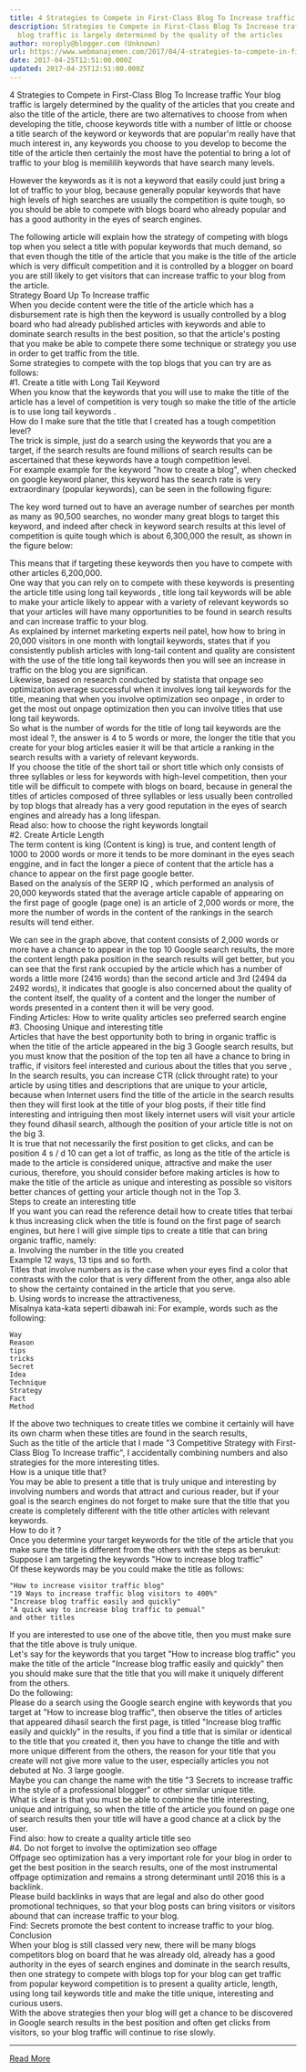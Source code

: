 ```yaml
---
title: 4 Strategies to Compete in First-Class Blog To Increase traffic
description: Strategies to Compete in First-Class Blog To Increase traffic Your
  blog traffic is largely determined by the quality of the articles
author: noreply@blogger.com (Unknown)
url: https://www.webmanajemen.com/2017/04/4-strategies-to-compete-in-first-class.html
date: 2017-04-25T12:51:00.000Z
updated: 2017-04-25T12:51:00.000Z
---
```


4 Strategies to Compete in First-Class Blog To Increase traffic 
 Your blog traffic is largely determined by the quality of the articles that  you create and also the title of the article, there are two alternatives to  choose from when developing the title, choose keywords title with a number  of little or choose a title search of the keyword or keywords that are  popular'm really have that much interest in, any keywords you choose to you  develop to become the title of the article then certainly the most have the  potential to bring a lot of traffic to your blog is memililih keywords that  have search many levels. 

However the keywords as it is not a keyword that easily could     just bring a lot of traffic to your blog, because generally     popular keywords that have high levels of high searches are     usually the competition is quite tough, so you should be able     to compete with blogs board who already popular and has a good     authority in the eyes of search engines.    

         

The following article will explain how the strategy of competing    with blogs top when you select a title with popular keywords that    much demand, so that even though the title of the article that you    make is the title of the article which is very difficult    competition and it is controlled by a blogger on board you are    still likely to get visitors that can increase traffic to your blog    from the article.   
   Strategy Board Up To Increase traffic   
When you decide content were the title of the article which has a    disbursement rate is high then the keyword is usually controlled by    a blog board who had already published articles with keywords and    able to dominate search results in the best position, so that the    article's posting that you make be able to compete there some    technique or strategy you use in order to get traffic from the    title.   
Some strategies to compete with the top blogs that you can try are    as follows:   
   #1. Create a title with Long Tail Keyword   
When you know that the keywords that you will use to make the title    of the article has a level of competition is very tough so make the    title of the article is to use        long tail keywords       .   
How do I make sure that the title that I created has a tough    competition level?   
The trick is simple, just do a search using the keywords that you    are a target, if the search results are found millions of search    results can be ascertained that these keywords have a tough    competition level.   
For example example for the keyword   "how to create a blog", when checked on google    keyword planer, this keyword has the search rate is very    extraordinary (popular keywords), can be seen in the following    figure:   
         
The key word turned out to have an average number of searches per    month as many as 90,500 searches, no wonder many great blogs to    target this keyword, and indeed after check in keyword search    results at this level of competition is quite tough which is about    6,300,000 the result, as shown in the figure below:   
         
This means that if targeting these keywords then you have to    compete with other articles 6,200,000.   
One way that you can rely on to compete with these keywords is    presenting the article title using        long tail keywords       , title long tail keywords will be able to make your article likely    to appear with a variety of relevant keywords so that your articles    will have many opportunities to be found in search results and can    increase traffic to your blog.   
As explained by internet marketing experts neil patel, how          how to bring in 20,000 visitors in one month         with longtail keywords, states that if you consistently publish     articles with long-tail content and quality are consistent with     the use of the title long tail keywords then you will see an     increase in traffic on the blog you are significan.    
Likewise, based on research conducted by statista that onpage seo    optimization average successful when it involves long tail keywords    for the title, meaning that when you involve        optimization seo onpage       , in order to get the most out onpage optimization then you can    involve titles that use long tail keywords.   
So what is the        number of words for the title of long tail keywords       are the most ideal ?, the answer is 4 to 5 words or more, the    longer the title that you create for your blog articles easier it    will be that article a ranking in the search results with a variety    of relevant keywords.   
If you choose the title of the short tail or short title which only    consists of three syllables or less for keywords with high-level    competition, then your title will be difficult to compete with    blogs on board, because in general the titles of articles composed    of three syllables or less usually been controlled by top blogs    that already has a very good reputation in the eyes of search    engines and already has a long lifespan.   
Read also:        how to choose the right keywords longtail      
   #2. Create Article Length   
The term content is king (Content is king) is true, and content    length of 1000 to 2000 words or more it tends to be more dominant    in the eyes seach enggine, and in fact the longer a piece of    content that the article has a chance to appear on the first page    google better.   
Based on the analysis of the SERP IQ , which performed an    analysis of 20,000 keywords stated that the average article capable    of appearing on the first page of google (page one) is an article    of 2,000 words or more, the more the number of words in the content    of the rankings in the search results will tend either.   
         
We can see in the graph above, that content consists of 2,000 words    or more have a chance to appear in the top 10 Google search    results, the more the content length paka position in the search    results will get better, but you can see that the first rank    occupied by the article which has a number of words a little more    (2416 words) than the second article and 3rd (2494 da 2492 words),    it indicates that google is also concerned about the quality of the    content itself, the quality of a content and the longer the number    of words presented in a content then it will be very good.   
Finding Articles:        How to write quality articles seo       preferred search engine   
   #3. Choosing Unique and interesting title   
Articles that have the best opportunity both to bring in organic    traffic is when the title of the article appeared in the big 3    Google search results, but you must know that the position of the    top ten all have a chance to bring in traffic, if visitors feel    interested and curious about the titles that you serve ,   
In the search results, you can increase CTR (click throught rate)    to your article by using titles and descriptions that are unique to    your article, because when Internet users find the title of the    article in the search results then they will first look at the    title of your blog posts, if their title find interesting and    intriguing then most likely internet users will visit your article    they found dihasil search, although the position of your article    title is not on the big 3.   
It is true that not necessarily the first position to get clicks,    and can be position 4 s / d 10 can get a lot of traffic, as long as    the title of the article is made to the article is considered    unique, attractive and make the user curious, therefore, you should    consider before making articles is how to make the title of the    article as unique and interesting as possible so visitors better    chances of getting your article though not in the Top 3.   
   Steps to create an interesting title   
If you want you can read the reference detail        how to create titles that terbai       k thus increasing click when the title is found on the first page    of search engines, but here I will give simple tips to create a    title that can bring organic traffic, namely:   
a.   Involving the number in the title you created  
Example 12 ways, 13 tips and so forth.   
Titles that involve numbers as is the case when your eyes find a    color that contrasts with the color that is very different from the    other, anga also able to show the certainty contained in the    article that you serve.   
b.   Using words to increase the attractiveness,  
Misalnya kata-kata seperti dibawah ini: For example, words such as    the following:   

    Way    
    Reason    
    tips    
    tricks    
    Secret    
    Idea    
    Technique    
    Strategy    
    Fact    
    Method    
If the above two techniques to create titles we combine it    certainly will have its own charm when these titles are found in    the search results,   
Such as the title of the article that I made        "3 Competitive Strategy with First-Class Blog To Increase     traffic",       I accidentally combining numbers and also strategies for the more    interesting titles.   
   How is a unique title that?   
You may be able to present a title that is truly unique and    interesting by involving numbers and words that attract and curious    reader, but if your goal is the search engines do not forget to    make sure that the title that you create is completely different    with the title other articles with relevant keywords.   
How to do it ?   
Once you determine your target keywords for the title of the    article that you make sure the title is different from the others    with the steps as berukut:   
Suppose I am targeting the keywords   "How to increase blog traffic"  
Of these keywords may be you could make the title as follows:   

    "How to increase visitor traffic blog"    
    "19 Ways to increase traffic blog visitors to 400%"    
    "Increase blog traffic easily and quickly"    
    "A quick way to increase blog traffic to pemual"    
    and other titles    
If you are interested to use one of the above title, then you must    make sure that the title above is truly unique.   
Let's say for the keywords that you target   "How to increase blog traffic" you make the title of the article   "Increase blog traffic easily and quickly" then    you should make sure that the title that you will make it uniquely    different from the others.   
Do the following:  
Please do a search using the Google search engine with keywords    that you target at "How to increase blog traffic",   then observe the titles of articles that appeared dihasil search the first page, is titled   "Increase blog traffic easily and quickly" in the    results, if you find a title that is similar or identical to the    title that you created it, then you have to change the title and    with more unique different from the others, the reason for your    title that you create will not give more value to the user,    especially articles you not debuted at No. 3 large google.   
Maybe you can change the name with the title        "3 Secrets to increase traffic in the style of a professional     blogger"       or other similar unique title.   
What is clear is that you must be able to combine the title    interesting, unique and intriguing, so when the title of the    article you found on page one of search results then your title    will have a good chance at a click by the user.   
Find also:        how to create a quality article title seo      
   #4. Do not forget to involve the optimization seo offage   
Offpage seo optimization has a very important role for your blog in    order to get the best position in the search results, one of the    most instrumental offpage optimization and remains a strong    determinant until 2016 this is a backlink.   
Please build backlinks in ways that are legal and also do other    good promotional techniques, so that your blog posts can bring    visitors or visitors abound that can increase traffic to your blog.   
Find:        Secrets promote the best content       to increase traffic to your blog.   
   Conclusion   
When your blog is still classed very new, there will be many blogs    competitors blog on board that he was already old, already has a    good authority in the eyes of search engines and dominate in the    search results, then one strategy to compete with blogs top for    your blog can get traffic from popular keyword competition is to    present a quality article, length, using long tail keywords title    and make the title unique, interesting and curious users.   
With the above strategies then your blog will get a chance to be    discovered in Google search results in the best position and often    get clicks from visitors, so your blog traffic will continue to    rise slowly.<hr/> <a href="https://www.webmanajemen.com/2017/04/4-strategies-to-compete-in-first-class.html" rel="follow" class="button" id="read-more">Read More</a>